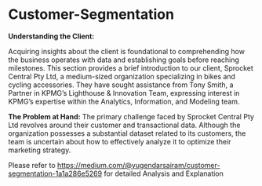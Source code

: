 # Customer-Segmentation

**Understanding the Client:**

Acquiring insights about the client is foundational to comprehending how the business operates with data and establishing goals before reaching milestones. This section provides a brief introduction to our client, Sprocket Central Pty Ltd, a medium-sized organization specializing in bikes and cycling accessories. They have sought assistance from Tony Smith, a Partner in KPMG’s Lighthouse & Innovation Team, expressing interest in KPMG’s expertise within the Analytics, Information, and Modeling team.

**The Problem at Hand:**
The primary challenge faced by Sprocket Central Pty Ltd revolves around their customer and transactional data. Although the organization possesses a substantial dataset related to its customers, the team is uncertain about how to effectively analyze it to optimize their marketing strategy.

Please refer to https://medium.com/@yugendarsairam/customer-segmentation-1a1a286e5269 for detailed Analysis and Explanation
